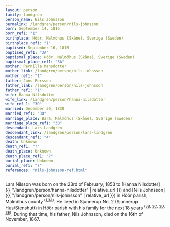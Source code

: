 ```yaml
---
layout: person
family: landgren
person_name: Nils Johnsson
permalink: /landgren/person/nils-johnsson
born: September 14, 1816
born_ref1: "1"
birthplace: Höör, Malmöhus (Skåne), Sverige (Sweden)
birthplace_ref1: "1"
baptised: September 16, 1816
baptised_ref1: "3A"
baptismal_place: Höör, Malmöhus (Skåne), Sverige (Sweden)
baptismal_place_ref1: "3A"
mother: Pernilla Mansdotter
mother_link: /landgren/person/nils-johnsson
mother_ref1: "1"
father: Jons Persson
father_link: /landgren/person/nils-johnsson
father_ref1: "1"
wife: Hanna Nilsdotter
wife_link: /landgren/person/hanna-nilsdotter
wife_ref_1: "3O"
married: December 30, 1830
married_ref1: "3O"
marriage_place: Bara, Malmöhus (Skåne), Sverige (Sweden)
marriage_place_ref1: "3O"
descendant: Lars Landgren
descendant_link: /landgren/person/lars-lindgren
descendant_ref1: "4"
death: Unknown
death_ref1: "?"
death_place: Unknown
death_place_ref1: "?"
burial_place: Unknown
burial_ref1: "?"
references: "nils-johnsson-ref.html"
---
```


Lars Nilsson was born on the 23rd of February, 1853 to [Hanna Nilsdotter]({{ "/landgren/person/hanna-nilsdotter" | relative_url }}) and [Nils Johnsson]({{ "/landgren/person/nils-johnsson" | relative_url }}) in Höör parish, Malmöhus county <sup>([1](#1),[3A](#3A))</sup>. He lived in Sjunnerup No. 2 (Sjunnerup Hus/Stenshutt) in Höör parish with his family for the next 18 years <sup>([3B](#3B), [3C](#3C), [3D](#3D), [3E](#3E))</sup>. During that time, his father, Nils Johnsson, died on the 16th of November, 1867.
